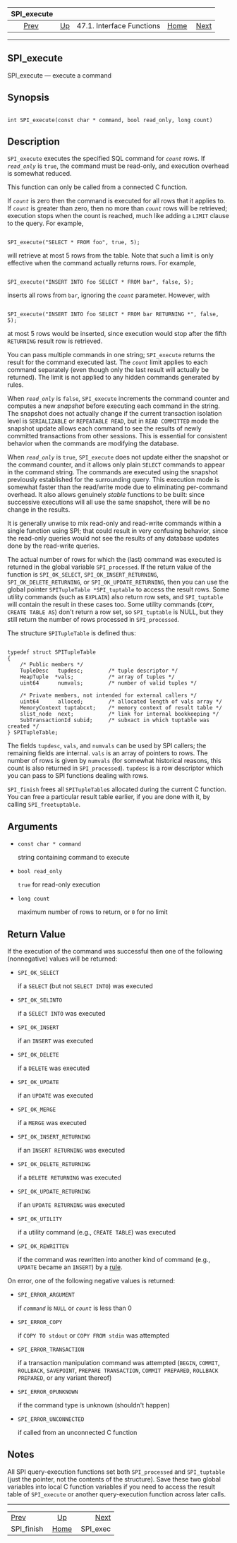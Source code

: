<!--?xml version="1.0" encoding="UTF-8" standalone="no"?-->

|                SPI\_execute               |                                                      |                           |                                                       |                                       |
| :---------------------------------------: | :--------------------------------------------------- | :-----------------------: | ----------------------------------------------------: | ------------------------------------: |
| [Prev](spi-spi-finish.html "SPI_finish")  | [Up](spi-interface.html "47.1. Interface Functions") | 47.1. Interface Functions | [Home](index.html "PostgreSQL 17devel Documentation") |  [Next](spi-spi-exec.html "SPI_exec") |

***

## SPI\_execute

SPI\_execute — execute a command

## Synopsis

```

int SPI_execute(const char * command, bool read_only, long count)
```

## Description

`SPI_execute` executes the specified SQL command for *`count`* rows. If *`read_only`* is `true`, the command must be read-only, and execution overhead is somewhat reduced.

This function can only be called from a connected C function.

If *`count`* is zero then the command is executed for all rows that it applies to. If *`count`* is greater than zero, then no more than *`count`* rows will be retrieved; execution stops when the count is reached, much like adding a `LIMIT` clause to the query. For example,

```

SPI_execute("SELECT * FROM foo", true, 5);
```

will retrieve at most 5 rows from the table. Note that such a limit is only effective when the command actually returns rows. For example,

```

SPI_execute("INSERT INTO foo SELECT * FROM bar", false, 5);
```

inserts all rows from `bar`, ignoring the *`count`* parameter. However, with

```

SPI_execute("INSERT INTO foo SELECT * FROM bar RETURNING *", false, 5);
```

at most 5 rows would be inserted, since execution would stop after the fifth `RETURNING` result row is retrieved.

You can pass multiple commands in one string; `SPI_execute` returns the result for the command executed last. The *`count`* limit applies to each command separately (even though only the last result will actually be returned). The limit is not applied to any hidden commands generated by rules.

When *`read_only`* is `false`, `SPI_execute` increments the command counter and computes a new *snapshot* before executing each command in the string. The snapshot does not actually change if the current transaction isolation level is `SERIALIZABLE` or `REPEATABLE READ`, but in `READ COMMITTED` mode the snapshot update allows each command to see the results of newly committed transactions from other sessions. This is essential for consistent behavior when the commands are modifying the database.

When *`read_only`* is `true`, `SPI_execute` does not update either the snapshot or the command counter, and it allows only plain `SELECT` commands to appear in the command string. The commands are executed using the snapshot previously established for the surrounding query. This execution mode is somewhat faster than the read/write mode due to eliminating per-command overhead. It also allows genuinely *stable* functions to be built: since successive executions will all use the same snapshot, there will be no change in the results.

It is generally unwise to mix read-only and read-write commands within a single function using SPI; that could result in very confusing behavior, since the read-only queries would not see the results of any database updates done by the read-write queries.

The actual number of rows for which the (last) command was executed is returned in the global variable `SPI_processed`. If the return value of the function is `SPI_OK_SELECT`, `SPI_OK_INSERT_RETURNING`, `SPI_OK_DELETE_RETURNING`, or `SPI_OK_UPDATE_RETURNING`, then you can use the global pointer `SPITupleTable *SPI_tuptable` to access the result rows. Some utility commands (such as `EXPLAIN`) also return row sets, and `SPI_tuptable` will contain the result in these cases too. Some utility commands (`COPY`, `CREATE TABLE AS`) don't return a row set, so `SPI_tuptable` is NULL, but they still return the number of rows processed in `SPI_processed`.

The structure `SPITupleTable` is defined thus:

```

typedef struct SPITupleTable
{
    /* Public members */
    TupleDesc   tupdesc;        /* tuple descriptor */
    HeapTuple  *vals;           /* array of tuples */
    uint64      numvals;        /* number of valid tuples */

    /* Private members, not intended for external callers */
    uint64      alloced;        /* allocated length of vals array */
    MemoryContext tuptabcxt;    /* memory context of result table */
    slist_node  next;           /* link for internal bookkeeping */
    SubTransactionId subid;     /* subxact in which tuptable was created */
} SPITupleTable;
```

The fields `tupdesc`, `vals`, and `numvals` can be used by SPI callers; the remaining fields are internal. `vals` is an array of pointers to rows. The number of rows is given by `numvals` (for somewhat historical reasons, this count is also returned in `SPI_processed`). `tupdesc` is a row descriptor which you can pass to SPI functions dealing with rows.

`SPI_finish` frees all `SPITupleTable`s allocated during the current C function. You can free a particular result table earlier, if you are done with it, by calling `SPI_freetuptable`.

## Arguments

* `const char * command`

    string containing command to execute

* `bool read_only`

    `true` for read-only execution

* `long count`

    maximum number of rows to return, or `0` for no limit

## Return Value

If the execution of the command was successful then one of the following (nonnegative) values will be returned:

* `SPI_OK_SELECT`

    if a `SELECT` (but not `SELECT INTO`) was executed

* `SPI_OK_SELINTO`

    if a `SELECT INTO` was executed

* `SPI_OK_INSERT`

    if an `INSERT` was executed

* `SPI_OK_DELETE`

    if a `DELETE` was executed

* `SPI_OK_UPDATE`

    if an `UPDATE` was executed

* `SPI_OK_MERGE`

    if a `MERGE` was executed

* `SPI_OK_INSERT_RETURNING`

    if an `INSERT RETURNING` was executed

* `SPI_OK_DELETE_RETURNING`

    if a `DELETE RETURNING` was executed

* `SPI_OK_UPDATE_RETURNING`

    if an `UPDATE RETURNING` was executed

* `SPI_OK_UTILITY`

    if a utility command (e.g., `CREATE TABLE`) was executed

* `SPI_OK_REWRITTEN`

    if the command was rewritten into another kind of command (e.g., `UPDATE` became an `INSERT`) by a [rule](rules.html "Chapter 41. The Rule System").

On error, one of the following negative values is returned:

* `SPI_ERROR_ARGUMENT`

    if *`command`* is `NULL` or *`count`* is less than 0

* `SPI_ERROR_COPY`

    if `COPY TO stdout` or `COPY FROM stdin` was attempted

* `SPI_ERROR_TRANSACTION`

    if a transaction manipulation command was attempted (`BEGIN`, `COMMIT`, `ROLLBACK`, `SAVEPOINT`, `PREPARE TRANSACTION`, `COMMIT PREPARED`, `ROLLBACK PREPARED`, or any variant thereof)

* `SPI_ERROR_OPUNKNOWN`

    if the command type is unknown (shouldn't happen)

* `SPI_ERROR_UNCONNECTED`

    if called from an unconnected C function

## Notes

All SPI query-execution functions set both `SPI_processed` and `SPI_tuptable` (just the pointer, not the contents of the structure). Save these two global variables into local C function variables if you need to access the result table of `SPI_execute` or another query-execution function across later calls.

***

|                                           |                                                       |                                       |
| :---------------------------------------- | :---------------------------------------------------: | ------------------------------------: |
| [Prev](spi-spi-finish.html "SPI_finish")  |  [Up](spi-interface.html "47.1. Interface Functions") |  [Next](spi-spi-exec.html "SPI_exec") |
| SPI\_finish                               | [Home](index.html "PostgreSQL 17devel Documentation") |                             SPI\_exec |
